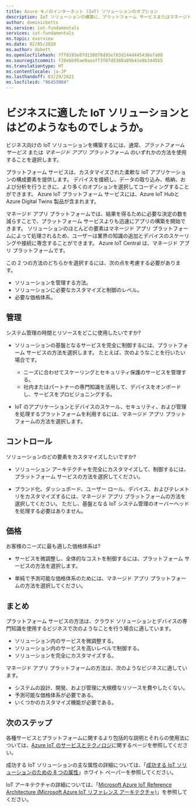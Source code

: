 ```yaml
---
title: Azure モノのインターネット (IoT) ソリューションのオプション
description: IoT ソリューションの構築に、プラットフォーム サービスまたはマネージド アプリ プラットフォームのどちらの方法を選択するかに関するガイダンス。 プラットフォーム サービスの方法では、IoT Hub や Digital Twins などのサービスを構成要素として使用します。 マネージド アプリ プラットフォームの方法では、IoT Central を使用してすぐに開始できます。
author: dominicbetts
ms.service: iot-fundamentals
services: iot-fundamentals
ms.topic: overview
ms.date: 02/05/2020
ms.author: dobett
ms.openlocfilehash: 7ff8193e87d138878d95e783d144d445436e7a08
ms.sourcegitcommit: f28ebb95ae9aaaff3f87d8388a09b41e0b3445b5
ms.translationtype: HT
ms.contentlocale: ja-JP
ms.lasthandoff: 03/29/2021
ms.locfileid: "96453004"
---
```

# <a name="what-is-the-right-iot-solution-for-your-business"></a>ビジネスに適した IoT ソリューションとはどのようなものでしょうか。

ビジネス向けの IoT ソリューションを構築するには、通常、*プラットフォーム サービス* または *マネージド アプリ プラットフォーム* のいずれかの方法を使用することを選択します。

プラットフォーム サービスは、カスタマイズされた柔軟な IoT アプリケーションの構成要素を提供します。 デバイスを接続し、データの取り込み、格納、および分析を行うときに、より多くのオプションを選択してコーディングすることができます。 Azure IoT プラットフォーム サービスには、Azure IoT Hubと Azure Digital Twins 製品が含まれます。

マネージド アプリ プラットフォームでは、結果を得るために必要な決定の数を減らすことで、プラットフォーム サービスよりも迅速にアプリの構築を開始できます。 ソリューションのほとんどの要素はマネージド アプリ プラットフォームによって処理されるため、ユーザーは業界の知識の追加とデバイスのスケーリングや接続に専念することができます。 Azure IoT Central は、マネージド アプリ プラットフォームです。

この 2 つの方法のどちらかを選択するには、次の点を考慮する必要があります。

- ソリューションを管理する方法。
- ソリューションに必要なカスタマイズと制御のレベル。
- 必要な価格体系。

## <a name="management"></a>管理

システム管理の時間とリソースをどこに使用したいですか? 

- ソリューションの基盤となるサービスを完全に制御するには、プラットフォーム サービスの方法を選択します。 たとえば、次のようなことを行いたい場合です。

    - ニーズに合わせてスケーリングとセキュリティ保護のサービスを管理する。
    - 社内またはパートナーの専門知識を活用して、デバイスをオンボードし、サービスをプロビジョニングする。

- IoT のアプリケーションとデバイスのスケール、セキュリティ、および管理を処理するプラットフォームを利用するには、マネージド アプリ プラットフォームの方法を選択します。

## <a name="control"></a>コントロール

ソリューションのどの要素をカスタマイズしたいですか?

- ソリューション アーキテクチャを完全にカスタマイズして、制御するには、プラットフォーム サービスの方法を選択してください。

- ブランド化、ダッシュボード、ユーザー ロール、デバイス、およびテレメトリをカスタマイズするには、マネージド アプリ プラットフォームの方法を選択してください。 ただし、基盤となる IoT システム管理のオーバーヘッドを処理する必要はありません。

## <a name="pricing"></a>価格

お客様のニーズに最も適した価格体系は?

- サービスを微調整し、全体的なコストを制御するには、プラットフォーム サービスの方法を選択します。

- 単純で予測可能な価格体系のためには、マネージド アプリ プラットフォームの方法を選択してください。

## <a name="summary"></a>まとめ

プラットフォーム サービスの方法は、クラウド ソリューションとデバイスの専門知識を使用するビジネスで次のようなことを行う場合に適しています。

- ソリューション内のサービスを微調整する。
- ソリューション内のサービスを高いレベルで制御する。
- ソリューションを完全にカスタマイズする。

マネージド アプリ プラットフォームの方法は、次のようなビジネスに適しています。

- システムの設計、開発、および管理に大規模なリソースを費やしたくない。
- 予測可能な価格体系が必要である。
- いくつかのカスタマイズ機能が必要である。

## <a name="next-steps"></a>次のステップ

各種サービスとプラットフォームに関するより包括的な説明とそれらの使用法については、[Azure IoT のサービスとテクノロジ](iot-services-and-technologies.md)に関するページを参照してください。

成功する IoT ソリューションの主な属性の詳細については、「[成功する IoT ソリューションのための 8 つの属性](https://aka.ms/8attributes)」ホワイト ペーパーを参照してください。

IoT アーキテクチャの詳細については、「[Microsoft Azure IoT Reference Architecture (Microsoft Azure IoT リファレンス アーキテクチャ)](/azure/architecture/reference-architectures/iot)」を参照してください。